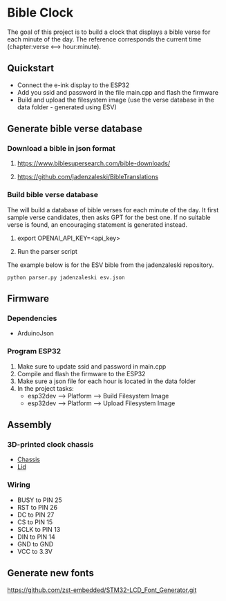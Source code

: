 # Bible Clock

The goal of this project is to build a clock that displays a bible verse for each minute of the day. The reference corresponds the current time (chapter:verse <--> hour:minute).

## Quickstart

- Connect the e-ink display to the ESP32
- Add you ssid and password in the file main.cpp and flash the firmware
- Build and upload the filesystem image (use the verse database in the data folder - generated using ESV)

## Generate bible verse database

### Download a bible in json format

1) https://www.biblesupersearch.com/bible-downloads/

2) https://github.com/jadenzaleski/BibleTranslations

### Build bible verse database

The will build a database of bible verses for each minute of the day. It first sample verse candidates, then asks GPT for the best one. If no suitable verse is found, an encouraging statement is generated instead.

1) export OPENAI_API_KEY=<api_key>

2) Run the parser script

The example below is for the ESV bible from the jadenzaleski repository.
```
python parser.py jadenzaleski esv.json
```

## Firmware

### Dependencies

- ArduinoJson

### Program ESP32

1) Make sure to update ssid and password in main.cpp
2) Compile and flash the firmware to the ESP32
3) Make sure a json file for each hour is located in the data folder
4) In the project tasks: 
    - esp32dev --> Platform --> Build Filesystem Image
    - esp32dev --> Platform --> Upload Filesystem Image


## Assembly

### 3D-printed clock chassis

- [Chassis](cad/chassis.step)
- [Lid](cad/lid.step)

### Wiring

- BUSY to PIN 25
- RST to PIN 26
- DC to PIN 27
- CS to PIN 15
- SCLK to PIN 13
- DIN to PIN 14
- GND to GND
- VCC to 3.3V

## Generate new fonts

https://github.com/zst-embedded/STM32-LCD_Font_Generator.git
